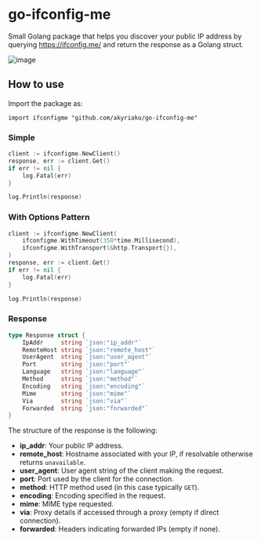 # go-ifconfig-me

Small Golang package that helps you discover your public IP address by querying https://ifconfig.me/ and return the response as a Golang struct. 

![image](https://github.com/user-attachments/assets/7ad8099f-061b-4bb2-a31a-265d66f1613b)

## How to use

Import the package as: 	

`import ifconfigme "github.com/akyriako/go-ifconfig-me"`

### Simple

```go
client := ifconfigme.NewClient()
response, err := client.Get()
if err != nil {
	log.Fatal(err)
}

log.Println(response)
```

### With Options Pattern

```go
client := ifconfigme.NewClient(
	ifconfigme.WithTimeout(350*time.Millisecond),
	ifconfigme.WithTransport(&http.Transport{}),
)
response, err := client.Get()
if err != nil {
	log.Fatal(err)
}

log.Println(response)
```

### Response

```go
type Response struct {
	IpAddr     string `json:"ip_addr"`
	RemoteHost string `json:"remote_host"`
	UserAgent  string `json:"user_agent"`
	Port       string `json:"port"`
	Language   string `json:"language"`
	Method     string `json:"method"`
	Encoding   string `json:"encoding"`
	Mime       string `json:"mime"`
	Via        string `json:"via"`
	Forwarded  string `json:"forwarded"`
}
```

The structure of the response is the following:

- **ip_addr**: Your public IP address.
- **remote_host**: Hostname associated with your IP, if resolvable otherwise returns `unavailable`.
- **user_agent**: User agent string of the client making the request.
- **port**: Port used by the client for the connection.
- **method**: HTTP method used (in this case typically `GET`).
- **encoding**: Encoding specified in the request.
- **mime**: MIME type requested.
- **via**: Proxy details if accessed through a proxy (empty if direct connection).
- **forwarded**: Headers indicating forwarded IPs (empty if none).
